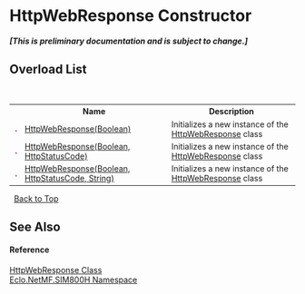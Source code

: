 # HttpWebResponse Constructor 
 _**\[This is preliminary documentation and is subject to change.\]**_


## Overload List
&nbsp;<table><tr><th></th><th>Name</th><th>Description</th></tr><tr><td>![Public method](media/pubmethod.gif "Public method")</td><td><a href="M_Eclo_NetMF_SIM800H_HttpWebResponse__ctor">HttpWebResponse(Boolean)</a></td><td>
Initializes a new instance of the <a href="T_Eclo_NetMF_SIM800H_HttpWebResponse">HttpWebResponse</a> class</td></tr><tr><td>![Public method](media/pubmethod.gif "Public method")</td><td><a href="M_Eclo_NetMF_SIM800H_HttpWebResponse__ctor_1">HttpWebResponse(Boolean, HttpStatusCode)</a></td><td>
Initializes a new instance of the <a href="T_Eclo_NetMF_SIM800H_HttpWebResponse">HttpWebResponse</a> class</td></tr><tr><td>![Public method](media/pubmethod.gif "Public method")</td><td><a href="M_Eclo_NetMF_SIM800H_HttpWebResponse__ctor_2">HttpWebResponse(Boolean, HttpStatusCode, String)</a></td><td>
Initializes a new instance of the <a href="T_Eclo_NetMF_SIM800H_HttpWebResponse">HttpWebResponse</a> class</td></tr></table>&nbsp;
<a href="#httpwebresponse-constructor">Back to Top</a>

## See Also


#### Reference
<a href="T_Eclo_NetMF_SIM800H_HttpWebResponse">HttpWebResponse Class</a><br /><a href="N_Eclo_NetMF_SIM800H">Eclo.NetMF.SIM800H Namespace</a><br />
